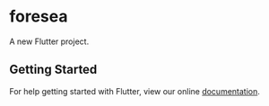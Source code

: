 # foresea

A new Flutter project.

## Getting Started

For help getting started with Flutter, view our online
[documentation](https://flutter.io/).
